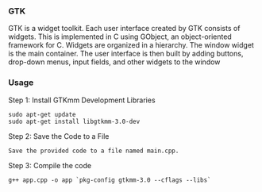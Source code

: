### GTK 

GTK is a widget toolkit. Each user interface created by GTK consists of widgets. This is implemented in C using GObject, an object-oriented framework for C. Widgets are organized in a hierarchy. The window widget is the main container. The user interface is then built by adding buttons, drop-down menus, input fields, and other widgets to the window


### Usage

Step 1: Install GTKmm Development Libraries
```
sudo apt-get update
sudo apt-get install libgtkmm-3.0-dev

```

Step 2: Save the Code to a File

```
Save the provided code to a file named main.cpp.

```

Step 3: Compile the code

```
g++ app.cpp -o app `pkg-config gtkmm-3.0 --cflags --libs`
```



